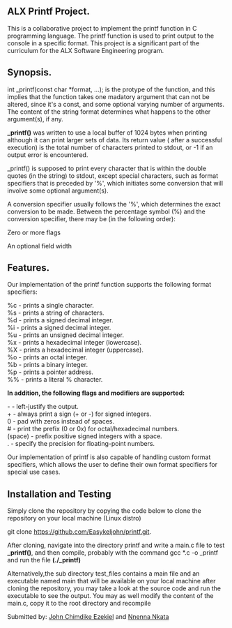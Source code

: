 ## ALX Printf Project.
This is a collaborative project to implement the printf function in C programming language. The printf function is used to print output to the console in a specific format. This project is a significant part of the curriculum for the ALX Software Engineering program.

## Synopsis.
int _printf(const char *format, ...); is the protype of the function, and this implies that the function takes one madatory argument that can not be altered, since it's a const, and some optional varying number of arguments. The content of the string format determines what happens to the other argument(s), if any.

**_printf()** was written to use a local buffer of 1024 bytes when printing although it can print larger sets of data. Its return value ( after a successful execution) is the total number of characters printed to stdout, or -1 if an output error is encountered.

_printf() is supposed to print every character that is within the double quotes (in the string) to stdout, except special characters, such as format specifiers that is preceded by '%', which initiates some conversion that will involve some optional argument(s).

A conversion specifier usually follows the '%', which determines the exact conversion to be made. Between the percentage symbol (%) and the conversion specifier, there may be (in the following order):

Zero or more flags

An optional field width

## Features.
Our implementation of the printf function supports the following format specifiers:

%c - prints a single character.  
%s - prints a string of characters.  
%d - prints a signed decimal integer.  
%i - prints a signed decimal integer.  
%u - prints an unsigned decimal integer.  
%x - prints a hexadecimal integer (lowercase).  
%X - prints a hexadecimal integer (uppercase).  
%o - prints an octal integer.  
%b - prints a binary integer.  
%p - prints a pointer address.  
%% - prints a literal % character.  

**In addition, the following flags and modifiers are supported:**

\- - left-justify the output.  
\+ - always print a sign (+ or -) for signed integers.  
0 - pad with zeros instead of spaces.  
\# - print the prefix (0 or 0x) for octal/hexadecimal numbers.  
(space) - prefix positive signed integers with a space.  
\. - specify the precision for floating-point numbers.  

Our implementation of printf is also capable of handling custom format specifiers, which allows the user to define their own format specifiers for special use cases.

## Installation and Testing

Simply clone the repository by copying the code below to clone the repository on your local machine (Linux distro)

git clone https://github.com/Easykeljohn/printf.git.

After cloning, navigate into the directory printf and write a main.c file to test **_printf()**, and then compile, probably with the command gcc *.c -o _printf and run the file **(./_printf)**

Alternatively,the sub directory test_files contains a main file and an executable named main that will be available on your local machine after cloning the repository, you may take a look at the source code and run the executable to see the output. You may as well modify the content of the main.c, copy it to the root directory and recompile

Submitted by: [John Chimdike Ezekiel](https://github.com/Easykeljohn) and [Nnenna Nkata](https://github.com/nellyrobert)
